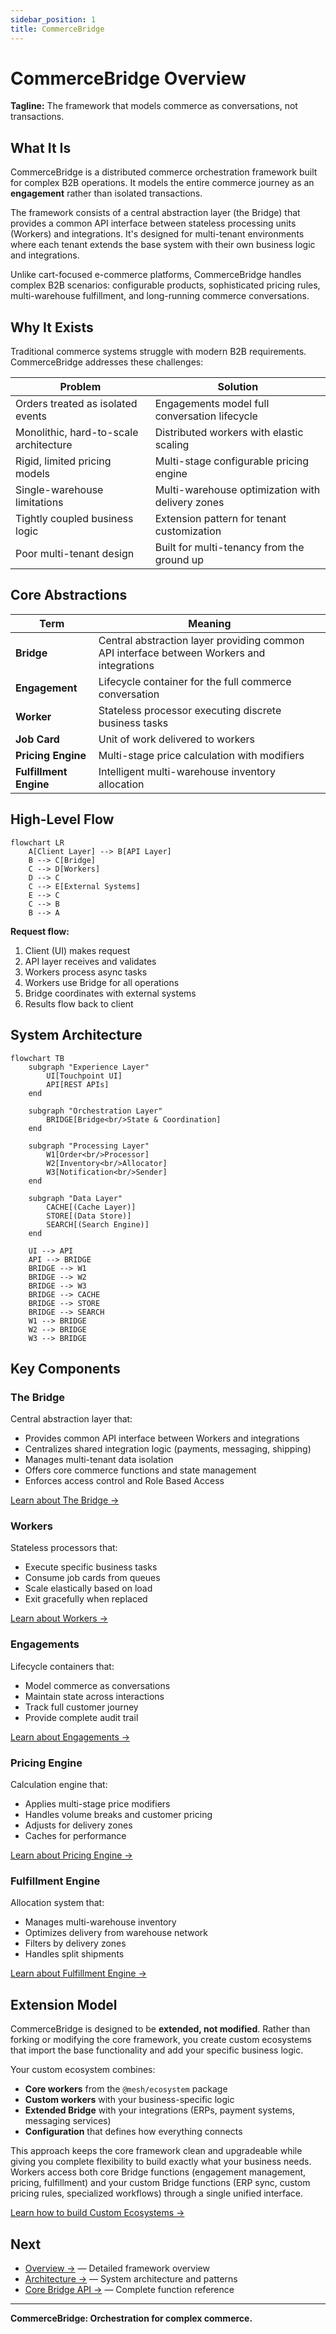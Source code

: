 ```yaml
---
sidebar_position: 1
title: CommerceBridge
---
```


# CommerceBridge Overview
**Tagline:** The framework that models commerce as conversations, not transactions.

## What It Is

CommerceBridge is a distributed commerce orchestration framework built for complex B2B operations. It models the entire commerce journey as an **engagement** rather than isolated transactions.

The framework consists of a central abstraction layer (the Bridge) that provides a common API interface between stateless processing units (Workers) and integrations. It's designed for multi-tenant environments where each tenant extends the base system with their own business logic and integrations.

Unlike cart-focused e-commerce platforms, CommerceBridge handles complex B2B scenarios: configurable products, sophisticated pricing rules, multi-warehouse fulfillment, and long-running commerce conversations.

## Why It Exists

Traditional commerce systems struggle with modern B2B requirements. CommerceBridge addresses these challenges:

| Problem | Solution |
|---------|----------|
| Orders treated as isolated events | Engagements model full conversation lifecycle |
| Monolithic, hard-to-scale architecture | Distributed workers with elastic scaling |
| Rigid, limited pricing models | Multi-stage configurable pricing engine |
| Single-warehouse limitations | Multi-warehouse optimization with delivery zones |
| Tightly coupled business logic | Extension pattern for tenant customization |
| Poor multi-tenant design | Built for multi-tenancy from the ground up |

## Core Abstractions

| Term | Meaning |
|------|---------|
| **Bridge** | Central abstraction layer providing common API interface between Workers and integrations |
| **Engagement** | Lifecycle container for the full commerce conversation |
| **Worker** | Stateless processor executing discrete business tasks |
| **Job Card** | Unit of work delivered to workers |
| **Pricing Engine** | Multi-stage price calculation with modifiers |
| **Fulfillment Engine** | Intelligent multi-warehouse inventory allocation |

## High-Level Flow

```mermaid
flowchart LR
    A[Client Layer] --> B[API Layer]
    B --> C[Bridge]
    C --> D[Workers]
    D --> C
    C --> E[External Systems]
    E --> C
    C --> B
    B --> A
```

**Request flow:**
1. Client (UI) makes request
2. API layer receives and validates
3. Workers process async tasks
5. Workers use Bridge for all operations
6. Bridge coordinates with external systems
7. Results flow back to client

## System Architecture

```mermaid
flowchart TB
    subgraph "Experience Layer"
        UI[Touchpoint UI]
        API[REST APIs]
    end
    
    subgraph "Orchestration Layer"
        BRIDGE[Bridge<br/>State & Coordination]
    end
    
    subgraph "Processing Layer"
        W1[Order<br/>Processor]
        W2[Inventory<br/>Allocator]
        W3[Notification<br/>Sender]
    end
    
    subgraph "Data Layer"
        CACHE[(Cache Layer)]
        STORE[(Data Store)]
        SEARCH[(Search Engine)]
    end
    
    UI --> API
    API --> BRIDGE
    BRIDGE --> W1
    BRIDGE --> W2
    BRIDGE --> W3
    BRIDGE --> CACHE
    BRIDGE --> STORE
    BRIDGE --> SEARCH
    W1 --> BRIDGE
    W2 --> BRIDGE
    W3 --> BRIDGE
```

## Key Components

### The Bridge
Central abstraction layer that:
- Provides common API interface between Workers and integrations
- Centralizes shared integration logic (payments, messaging, shipping)
- Manages multi-tenant data isolation
- Offers core commerce functions and state management
- Enforces access control and Role Based Access

[Learn about The Bridge →](/commercebridge/bridge)

### Workers
Stateless processors that:
- Execute specific business tasks
- Consume job cards from queues
- Scale elastically based on load
- Exit gracefully when replaced

[Learn about Workers →](/commercebridge/workers)

### Engagements
Lifecycle containers that:
- Model commerce as conversations
- Maintain state across interactions
- Track full customer journey
- Provide complete audit trail

[Learn about Engagements →](/commercebridge/engagement)

### Pricing Engine
Calculation engine that:
- Applies multi-stage price modifiers
- Handles volume breaks and customer pricing
- Adjusts for delivery zones
- Caches for performance

[Learn about Pricing Engine →](/commercebridge/pricing-engine)

### Fulfillment Engine
Allocation system that:
- Manages multi-warehouse inventory
- Optimizes delivery from warehouse network
- Filters by delivery zones
- Handles split shipments

[Learn about Fulfillment Engine →](/commercebridge/fulfillment-engine)

## Extension Model

CommerceBridge is designed to be **extended, not modified**. Rather than forking or modifying the core framework, you create custom ecosystems that import the base functionality and add your specific business logic.

Your custom ecosystem combines:
- **Core workers** from the `@mesh/ecosystem` package
- **Custom workers** with your business-specific logic
- **Extended Bridge** with your integrations (ERPs, payment systems, messaging services)
- **Configuration** that defines how everything connects

This approach keeps the core framework clean and upgradeable while giving you complete flexibility to build exactly what your business needs. Workers access both core Bridge functions (engagement management, pricing, fulfillment) and your custom Bridge functions (ERP sync, custom pricing rules, specialized workflows) through a single unified interface.

[Learn how to build Custom Ecosystems →](/commercebridge/integrations)

## Next

- [Overview →](/commercebridge/overview) — Detailed framework overview
- [Architecture →](/commercebridge/architecture) — System architecture and patterns
- [Core Bridge API →](/commercebridge/core-bridge) — Complete function reference

---

**CommerceBridge: Orchestration for complex commerce.**
